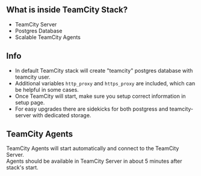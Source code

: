 ## What is inside TeamCity Stack?
* TeamCity Server
* Postgres Database
* Scalable TeamCity Agents

## Info
* In default TeamCity stack will create "teamcity" postgres database with teamcity user.  
* Additional variables `http_proxy` and `https_proxy` are included, which can be helpful in some cases.
* Once TeamCity will start, make sure you setup correct information in setup page.
* For easy upgrades there are sidekicks for both postgress and teamcity-server with dedicated storage.

## TeamCity Agents
TeamCity Agents will start automatically and connect to the TeamCity Server.  
Agents should be available in TeamCity Server in about 5 minutes after stack's start.
